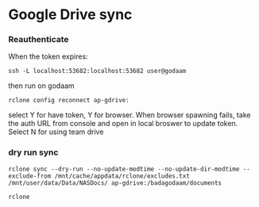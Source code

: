 # Google Drive sync

### Reauthenticate

When the token expires:
```
ssh -L localhost:53682:localhost:53682 user@godaam
```

then run on godaam
```
rclone config reconnect ap-gdrive:
```

select Y for have token, Y for browser. When browser spawning fails, take the auth URL from console and open in local broswer to update token. Select N for using team drive

### dry run sync

```
rclone sync --dry-run --no-update-modtime --no-update-dir-modtime --exclude-from /mnt/cache/appdata/rclone/excludes.txt /mnt/user/data/Data/NASDocs/ ap-gdrive:/badagodaam/documents
```

```
rclone 